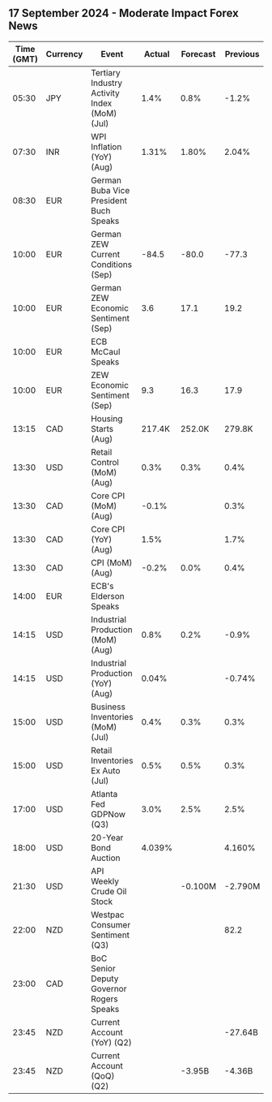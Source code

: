## 17 September 2024 - Moderate Impact Forex News

| Time (GMT) | Currency | Event | Actual | Forecast | Previous |
|------|----------|-------|--------|----------|----------|
| 05:30 | JPY | Tertiary Industry Activity Index (MoM) (Jul) | 1.4% | 0.8% | -1.2% |
| 07:30 | INR | WPI Inflation (YoY) (Aug) | 1.31% | 1.80% | 2.04% |
| 08:30 | EUR | German Buba Vice President Buch Speaks |  |  |  |
| 10:00 | EUR | German ZEW Current Conditions (Sep) | -84.5 | -80.0 | -77.3 |
| 10:00 | EUR | German ZEW Economic Sentiment (Sep) | 3.6 | 17.1 | 19.2 |
| 10:00 | EUR | ECB McCaul Speaks |  |  |  |
| 10:00 | EUR | ZEW Economic Sentiment (Sep) | 9.3 | 16.3 | 17.9 |
| 13:15 | CAD | Housing Starts (Aug) | 217.4K | 252.0K | 279.8K |
| 13:30 | USD | Retail Control (MoM) (Aug) | 0.3% | 0.3% | 0.4% |
| 13:30 | CAD | Core CPI (MoM) (Aug) | -0.1% |  | 0.3% |
| 13:30 | CAD | Core CPI (YoY) (Aug) | 1.5% |  | 1.7% |
| 13:30 | CAD | CPI (MoM) (Aug) | -0.2% | 0.0% | 0.4% |
| 14:00 | EUR | ECB's Elderson Speaks |  |  |  |
| 14:15 | USD | Industrial Production (MoM) (Aug) | 0.8% | 0.2% | -0.9% |
| 14:15 | USD | Industrial Production (YoY) (Aug) | 0.04% |  | -0.74% |
| 15:00 | USD | Business Inventories (MoM) (Jul) | 0.4% | 0.3% | 0.3% |
| 15:00 | USD | Retail Inventories Ex Auto (Jul) | 0.5% | 0.5% | 0.3% |
| 17:00 | USD | Atlanta Fed GDPNow (Q3) | 3.0% | 2.5% | 2.5% |
| 18:00 | USD | 20-Year Bond Auction | 4.039% |  | 4.160% |
| 21:30 | USD | API Weekly Crude Oil Stock |  | -0.100M | -2.790M |
| 22:00 | NZD | Westpac Consumer Sentiment (Q3) |  |  | 82.2 |
| 23:00 | CAD | BoC Senior Deputy Governor Rogers Speaks |  |  |  |
| 23:45 | NZD | Current Account (YoY) (Q2) |  |  | -27.64B |
| 23:45 | NZD | Current Account (QoQ) (Q2) |  | -3.95B | -4.36B |

